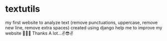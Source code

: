 # textutils
my first website to analyze text (remove punctuations, uppercase, remove new line, remove extra spaces) created using django
help me to improve my website 🙏🙏🙏
Thanks A lot...✌😎✌
